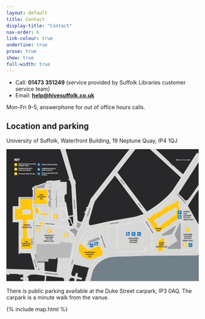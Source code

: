 ```yaml
---
layout: default
title: Contact
display-title: "Contact"
nav-order: 6
link-colour: true
underline: true
prose: true
show: true
full-width: true
---
```


- Call: **01473 351249** (service provided by Suffolk Libraries customer service team)
- Email: **help@hivesuffolk.co.uk**

Mon-Fri 9-5, answerphone for out of office hours calls.

## Location and parking

University of Suffolk, Waterfront Building, 19 Neptune Quay, IP4 1QJ

<img src="/assets/uos-campus.jpg" alt="Map of the UoS Campus" class="db mv3 center">

<p class="measure">There is public parking available at the Duke Street carpark, IP3 0AQ. The carpark is a minute walk from the vanue.</p>

{% include map.html %}
